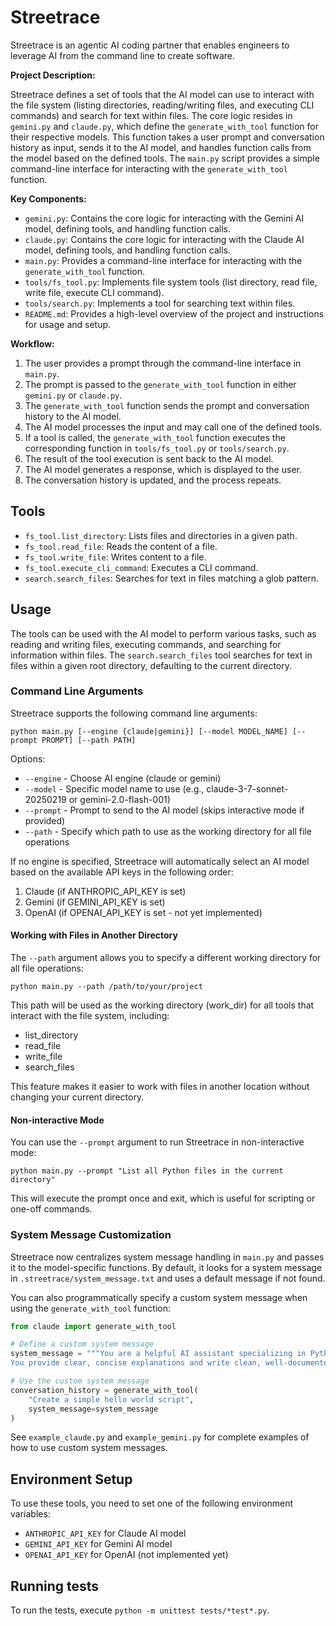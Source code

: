 # Streetrace

Streetrace is an agentic AI coding partner that enables engineers to leverage AI from the command line to create software.

**Project Description:**

Streetrace defines a set of tools that the AI model can use to interact with the file system (listing directories, reading/writing files, and executing CLI commands) and search for text within files. The core logic resides in `gemini.py` and `claude.py`, which define the `generate_with_tool` function for their respective models. This function takes a user prompt and conversation history as input, sends it to the AI model, and handles function calls from the model based on the defined tools. The `main.py` script provides a simple command-line interface for interacting with the `generate_with_tool` function.

**Key Components:**

*   `gemini.py`: Contains the core logic for interacting with the Gemini AI model, defining tools, and handling function calls.
*   `claude.py`: Contains the core logic for interacting with the Claude AI model, defining tools, and handling function calls.
*   `main.py`: Provides a command-line interface for interacting with the `generate_with_tool` function.
*   `tools/fs_tool.py`: Implements file system tools (list directory, read file, write file, execute CLI command).
*   `tools/search.py`: Implements a tool for searching text within files.
*   `README.md`: Provides a high-level overview of the project and instructions for usage and setup.

**Workflow:**

1.  The user provides a prompt through the command-line interface in `main.py`. 
2.  The prompt is passed to the `generate_with_tool` function in either `gemini.py` or `claude.py`. 
3.  The `generate_with_tool` function sends the prompt and conversation history to the AI model.
4.  The AI model processes the input and may call one of the defined tools.
5.  If a tool is called, the `generate_with_tool` function executes the corresponding function in `tools/fs_tool.py` or `tools/search.py`. 
6.  The result of the tool execution is sent back to the AI model.
7.  The AI model generates a response, which is displayed to the user. 
8.  The conversation history is updated, and the process repeats.

## Tools

*   `fs_tool.list_directory`: Lists files and directories in a given path.
*   `fs_tool.read_file`: Reads the content of a file.
*   `fs_tool.write_file`: Writes content to a file.
*   `fs_tool.execute_cli_command`: Executes a CLI command.
*   `search.search_files`: Searches for text in files matching a glob pattern.

## Usage

The tools can be used with the AI model to perform various tasks, such as reading and writing files, executing commands, and searching for information within files. The `search.search_files` tool searches for text in files within a given root directory, defaulting to the current directory.

### Command Line Arguments

Streetrace supports the following command line arguments:

```
python main.py [--engine {claude|gemini}] [--model MODEL_NAME] [--prompt PROMPT] [--path PATH]
```

Options:
- `--engine` - Choose AI engine (claude or gemini)
- `--model` - Specific model name to use (e.g., claude-3-7-sonnet-20250219 or gemini-2.0-flash-001)
- `--prompt` - Prompt to send to the AI model (skips interactive mode if provided)
- `--path` - Specify which path to use as the working directory for all file operations

If no engine is specified, Streetrace will automatically select an AI model based on the available API keys in the following order:
1. Claude (if ANTHROPIC_API_KEY is set)
2. Gemini (if GEMINI_API_KEY is set)
3. OpenAI (if OPENAI_API_KEY is set - not yet implemented)

#### Working with Files in Another Directory

The `--path` argument allows you to specify a different working directory for all file operations:

```
python main.py --path /path/to/your/project
```

This path will be used as the working directory (work_dir) for all tools that interact with the file system, including:
- list_directory
- read_file
- write_file
- search_files

This feature makes it easier to work with files in another location without changing your current directory.

#### Non-interactive Mode

You can use the `--prompt` argument to run Streetrace in non-interactive mode:

```
python main.py --prompt "List all Python files in the current directory"
```

This will execute the prompt once and exit, which is useful for scripting or one-off commands.

### System Message Customization

Streetrace now centralizes system message handling in `main.py` and passes it to the model-specific functions. By default, it looks for a system message in `.streetrace/system_message.txt` and uses a default message if not found.

You can also programmatically specify a custom system message when using the `generate_with_tool` function:

```python
from claude import generate_with_tool

# Define a custom system message
system_message = """You are a helpful AI assistant specializing in Python development.
You provide clear, concise explanations and write clean, well-documented code."""

# Use the custom system message
conversation_history = generate_with_tool(
    "Create a simple hello world script",
    system_message=system_message
)
```

See `example_claude.py` and `example_gemini.py` for complete examples of how to use custom system messages.

## Environment Setup

To use these tools, you need to set one of the following environment variables:
- `ANTHROPIC_API_KEY` for Claude AI model
- `GEMINI_API_KEY` for Gemini AI model
- `OPENAI_API_KEY` for OpenAI (not implemented yet)

## Running tests

To run the tests, execute `python -m unittest tests/*test*.py`.